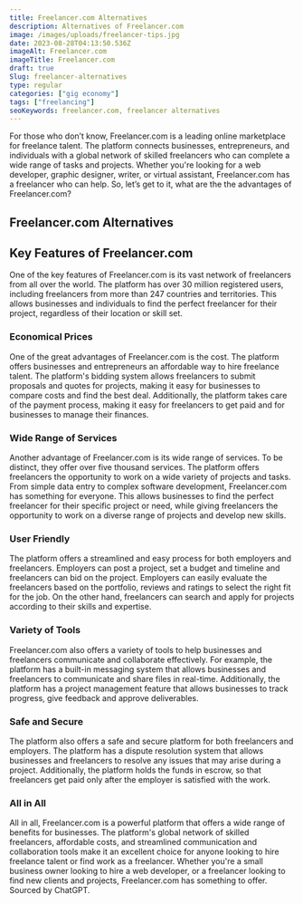 ```yaml
---
title: Freelancer.com Alternatives
description: Alternatives of Freelancer.com
image: /images/uploads/freelancer-tips.jpg
date: 2023-08-28T04:13:50.536Z
imageAlt: Freelancer.com
imageTitle: Freelancer.com
draft: true
Slug: freelancer-alternatives
type: regular
categories: ["gig economy"]
tags: ["freelancing"]
seoKeywords: freelancer.com, freelancer alternatives
---
```

For those who don’t know, Freelancer.com is a leading online marketplace for freelance talent. The platform connects businesses, entrepreneurs, and individuals with a global network of skilled freelancers who can complete a wide range of tasks and projects. Whether you're looking for a web developer, graphic designer, writer, or virtual assistant, Freelancer.com has a freelancer who can help. So, let’s get to it, what are the the advantages of Freelancer.com?

## F﻿reelancer.com Alternatives



## K﻿ey Features of Freelancer.com

One of the key features of Freelancer.com is its vast network of freelancers from all over the world. The platform has over 30 million registered users, including freelancers from more than 247 countries and territories. This allows businesses and individuals to find the perfect freelancer for their project, regardless of their location or skill set.

### Economical Prices

One of the great advantages of Freelancer.com is the cost. The platform offers businesses and entrepreneurs an affordable way to hire freelance talent. The platform's bidding system allows freelancers to submit proposals and quotes for projects, making it easy for businesses to compare costs and find the best deal. Additionally, the platform takes care of the payment process, making it easy for freelancers to get paid and for businesses to manage their finances.

### Wide Range of Services

Another advantage of Freelancer.com is its wide range of services. To be distinct, they offer over five thousand services. The platform offers freelancers the opportunity to work on a wide variety of projects and tasks. From simple data entry to complex software development, Freelancer.com has something for everyone. This allows businesses to find the perfect freelancer for their specific project or need, while giving freelancers the opportunity to work on a diverse range of projects and develop new skills.

### User Friendly

The platform offers a streamlined and easy process for both employers and freelancers. Employers can post a project, set a budget and timeline and freelancers can bid on the project. Employers can easily evaluate the freelancers based on the portfolio, reviews and ratings to select the right fit for the job. On the other hand, freelancers can search and apply for projects according to their skills and expertise.

### Variety of Tools

Freelancer.com also offers a variety of tools to help businesses and freelancers communicate and collaborate effectively. For example, the platform has a built-in messaging system that allows businesses and freelancers to communicate and share files in real-time. Additionally, the platform has a project management feature that allows businesses to track progress, give feedback and approve deliverables.

### Safe and Secure

The platform also offers a safe and secure platform for both freelancers and employers. The platform has a dispute resolution system that allows businesses and freelancers to resolve any issues that may arise during a project. Additionally, the platform holds the funds in escrow, so that freelancers get paid only after the employer is satisfied with the work.

### All in All

All in all, Freelancer.com is a powerful platform that offers a wide range of benefits for businesses. The platform's global network of skilled freelancers, affordable costs, and streamlined communication and collaboration tools make it an excellent choice for anyone looking to hire freelance talent or find work as a freelancer. Whether you're a small business owner looking to hire a web developer, or a freelancer looking to find new clients and projects, Freelancer.com has something to offer. Sourced by ChatGPT.
